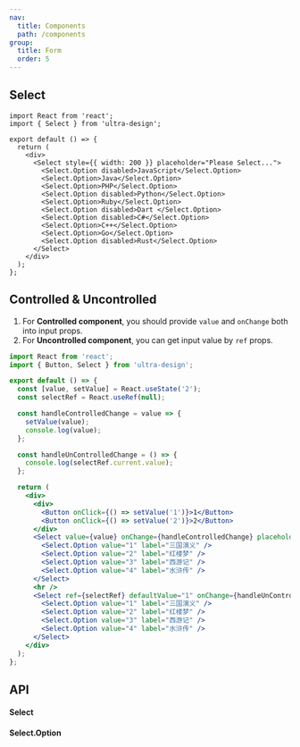 ```yaml
---
nav:
  title: Components
  path: /components
group:
  title: Form
  order: 5
---
```


## Select

```tsx
import React from 'react';
import { Select } from 'ultra-design';

export default () => {
  return (
    <div>
      <Select style={{ width: 200 }} placeholder="Please Select...">
        <Select.Option disabled>JavaScript</Select.Option>
        <Select.Option>Java</Select.Option>
        <Select.Option>PHP</Select.Option>
        <Select.Option disabled>Python</Select.Option>
        <Select.Option>Ruby</Select.Option>
        <Select.Option disabled>Dart </Select.Option>
        <Select.Option disabled>C#</Select.Option>
        <Select.Option>C++</Select.Option>
        <Select.Option>Go</Select.Option>
        <Select.Option disabled>Rust</Select.Option>
      </Select>
    </div>
  );
};
```

## Controlled & Uncontrolled

1. For **Controlled component**, you should provide `value` and `onChange` both into input props.
2. For **Uncontrolled component**, you can get input value by `ref` props.

```jsx
import React from 'react';
import { Button, Select } from 'ultra-design';

export default () => {
  const [value, setValue] = React.useState('2');
  const selectRef = React.useRef(null);

  const handleControlledChange = value => {
    setValue(value);
    console.log(value);
  };

  const handleUnControlledChange = () => {
    console.log(selectRef.current.value);
  };

  return (
    <div>
      <div>
        <Button onClick={() => setValue('1')}>1</Button>
        <Button onClick={() => setValue('2')}>2</Button>
      </div>
      <Select value={value} onChange={handleControlledChange} placeholder="Controlled">
        <Select.Option value="1" label="三国演义" />
        <Select.Option value="2" label="红楼梦" />
        <Select.Option value="3" label="西游记" />
        <Select.Option value="4" label="水浒传" />
      </Select>
      <hr />
      <Select ref={selectRef} defaultValue="1" onChange={handleUnControlledChange} placeholder="Uncontrolled">
        <Select.Option value="1" label="三国演义" />
        <Select.Option value="2" label="红楼梦" />
        <Select.Option value="3" label="西游记" />
        <Select.Option value="4" label="水浒传" />
      </Select>
    </div>
  );
};
```

## API

#### Select

<API hideTitle src="./select.tsx" />

#### Select.Option

<API hideTitle src="./option.tsx" />
